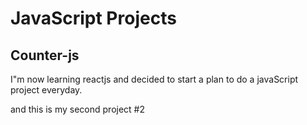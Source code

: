 # JavaScript Projects

## Counter-js

I"m now learning reactjs and decided to start a plan to do a javaScript project everyday.

and this is my second project #2

